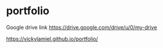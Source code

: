 # portfolio

Google drive link
https://drive.google.com/drive/u/0/my-drive

https://vickylamiel.github.io/portfolio/
